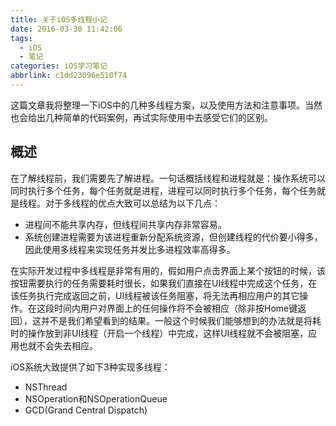 ```yaml
---
title: 关于iOS多线程小记
date: 2016-03-30 11:42:06
tags:
  - iOS
  - 笔记
categories: iOS学习笔记
abbrlink: c1dd23096e510f74
---
```


这篇文章我将整理一下iOS中的几种多线程方案，以及使用方法和注意事项。当然也会给出几种简单的代码案例，再试实际使用中去感受它们的区别。

## 概述

在了解线程前，我们需要先了解进程。一句话概括线程和进程就是：操作系统可以同时执行多个任务，每个任务就是进程，进程可以同时执行多个任务，每个任务就是线程。对于多线程的优点大致可以总结为以下几点：
* 进程间不能共享内存，但线程间共享内存非常容易。
* 系统创建进程需要为该进程重新分配系统资源，但创建线程的代价要小得多，因此使用多线程来实现任务并发比多进程效率高得多。

<!-- more -->

在实际开发过程中多线程是非常有用的，假如用户点击界面上某个按钮的时候，该按钮需要执行的任务需要耗时很长，如果我们直接在UI线程中完成这个任务，在该任务执行完成返回之前，UI线程被该任务阻塞，将无法再相应用户的其它操作。在这段时间内用户对界面上的任何操作将不会被相应（除非按Home键返回），这并不是我们希望看到的结果。一般这个时候我们能够想到的办法就是将耗时的操作放到非UI线程（开启一个线程）中完成，这样UI线程就不会被阻塞，应用也就不会失去相应。

iOS系统大致提供了如下3种实现多线程：
* NSThread
* NSOperation和NSOperationQueue
* GCD(Grand Central Dispatch)
